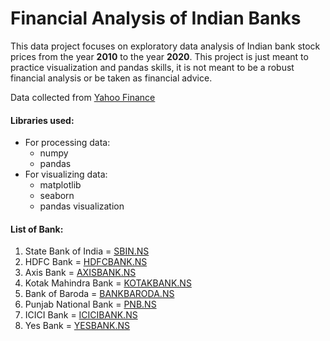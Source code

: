 # Financial Analysis of Indian Banks

This data project focuses on exploratory data analysis of Indian bank stock prices from the year **2010** to the year **2020**. 
This project is just meant to practice visualization and pandas skills, it is not meant to be a robust financial analysis or be taken as financial advice.

Data collected from [Yahoo Finance](https://in.finance.yahoo.com/)

#### Libraries used:
* For processing data:
    * numpy
    * pandas
* For visualizing data:
    * matplotlib
    * seaborn
    * pandas visualization

#### List of Bank:
1. State Bank of India = [SBIN.NS](https://in.finance.yahoo.com/quote/SBIN.NS?p=SBIN.NS&.tsrc=fin-srch)      
2. HDFC Bank = [HDFCBANK.NS](https://in.finance.yahoo.com/quote/HDFCBANK.NS?p=HDFCBANK.NS&.tsrc=fin-srch)
3. Axis Bank = [AXISBANK.NS](https://in.finance.yahoo.com/quote/AXISBANK.NS?p=AXISBANK.NS&.tsrc=fin-srch)
4. Kotak Mahindra Bank = [KOTAKBANK.NS](https://in.finance.yahoo.com/quote/KOTAKBANK.NS?p=KOTAKBANK.NS&.tsrc=fin-srch)
5. Bank of Baroda = [BANKBARODA.NS](https://in.finance.yahoo.com/quote/BANKBARODA.NS?p=BANKBARODA.NS&.tsrc=fin-srch)
6. Punjab National Bank = [PNB.NS](https://in.finance.yahoo.com/quote/PNB.NS?p=PNB.NS&.tsrc=fin-srch)
7. ICICI Bank = [ICICIBANK.NS](https://in.finance.yahoo.com/quote/ICICIBANK.NS?p=ICICIBANK.NS&.tsrc=fin-srch)
8. Yes Bank = [YESBANK.NS](https://in.finance.yahoo.com/quote/YESBANK.NS?p=YESBANK.NS&.tsrc=fin-srch)
